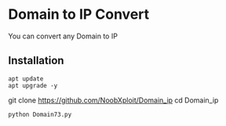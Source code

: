 # Domain to IP Convert
You can convert any Domain to IP

## Installation

````
apt update
apt upgrade -y
````
git clone https://github.com/NoobXploit/Domain_ip
cd Domain_ip
````
python Domain73.py
````
